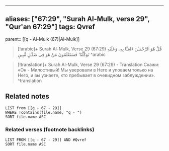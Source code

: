 
---
aliases: ["67:29", "Surah Al-Mulk, verse 29", "Qur'an 67:29"]
tags: Qvref
---

parent:: [[q - Al-Mulk (67)|Al-Mulk]]

> [!arabic]+ Surah Al-Mulk, Verse 29 (67:29)
> <span class="quran-arabic">قُلْ هُوَ ٱلرَّحْمَـٰنُ ءَامَنَّا بِهِۦ وَعَلَيْهِ تَوَكَّلْنَا ۖ فَسَتَعْلَمُونَ مَنْ هُوَ فِى ضَلَـٰلٍ مُّبِينٍ</span>
^arabic

> [!translation]+ Surah Al-Mulk, Verse 29 (67:29) - Translation
> Скажи: «Он - Милостивый! Мы уверовали в Него и уповаем только на Него, и вы узнаете, кто пребывает в очевидном заблуждении».
^translation



## Related notes
```dataview
LIST from [[q - 67 - 29]]
WHERE !contains(file.name, "q - ")
SORT file.name ASC
```

### Related verses (footnote backlinks)
```dataview
LIST FROM [[q - 67 - 29]] AND #Qvref
SORT file.name ASC
```

